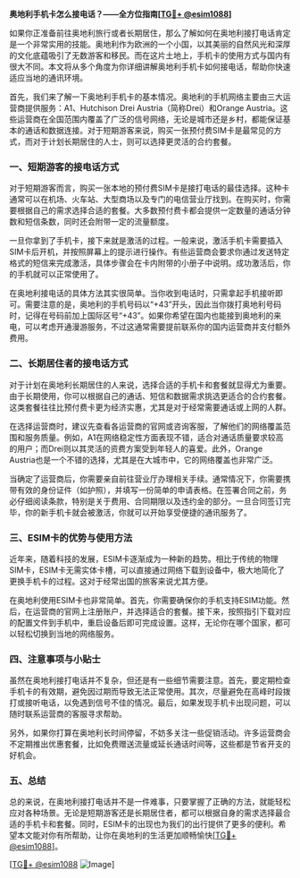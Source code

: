 **奥地利手机卡怎么接电话？——全方位指南[[TG💪+ @esim1088](https://t.me/s/esim1088)]**

如果你正准备前往奥地利旅行或者长期居住，那么了解如何在奥地利接打电话肯定是一个非常实用的技能。奥地利作为欧洲的一个小国，以其美丽的自然风光和深厚的文化底蕴吸引了无数游客和移民。而在这片土地上，手机卡的使用方式与国内有很大不同。本文将从多个角度为你详细讲解奥地利手机卡如何接电话，帮助你快速适应当地的通讯环境。

首先，我们来了解一下奥地利手机卡的基本情况。奥地利的手机网络主要由三大运营商提供服务：A1、Hutchison Drei Austria（简称Drei）和Orange Austria。这些运营商在全国范围内覆盖了广泛的信号网络，无论是城市还是乡村，都能保证基本的通话和数据连接。对于短期游客来说，购买一张预付费SIM卡是最常见的方式，而对于计划长期居住的人士，则可以选择更灵活的合约套餐。

### **一、短期游客的接电话方式**

对于短期游客而言，购买一张本地的预付费SIM卡是接打电话的最佳选择。这种卡通常可以在机场、火车站、大型商场以及专门的电信营业厅找到。在购买时，你需要根据自己的需求选择合适的套餐。大多数预付费卡都会提供一定数量的通话分钟数和短信条数，同时还会附带一定的流量额度。

一旦你拿到了手机卡，接下来就是激活的过程。一般来说，激活手机卡需要插入SIM卡后开机，并按照屏幕上的提示进行操作。有些运营商会要求你通过发送特定格式的短信来完成激活，具体步骤会在卡内附带的小册子中说明。成功激活后，你的手机就可以正常使用了。

在奥地利接电话的具体方法其实很简单。当你收到电话时，只需拿起手机接听即可。需要注意的是，奥地利的手机号码以“+43”开头，因此当你拨打奥地利号码时，记得在号码前加上国际区号“+43”。如果你希望在国内也能接到奥地利的来电，可以考虑开通漫游服务，不过这通常需要提前联系你的国内运营商并支付额外费用。

### **二、长期居住者的接电话方式**

对于计划在奥地利长期居住的人来说，选择合适的手机卡和套餐就显得尤为重要。由于长期使用，你可以根据自己的通话、短信和数据需求挑选更适合的合约套餐。这类套餐往往比预付费卡更为经济实惠，尤其是对于经常需要通话或上网的人群。

在选择运营商时，建议先查看各运营商的官网或咨询客服，了解他们的网络覆盖范围和服务质量。例如，A1在网络稳定性方面表现不错，适合对通话质量要求较高的用户；而Drei则以其灵活的资费方案受到年轻人的喜爱。此外，Orange Austria也是一个不错的选择，尤其是在大城市中，它的网络覆盖也非常广泛。

当确定了运营商后，你需要亲自前往营业厅办理相关手续。通常情况下，你需要携带有效的身份证件（如护照），并填写一份简单的申请表格。在签署合同之前，务必仔细阅读条款，特别是关于费用、合同期限以及违约金的部分。一旦合同签订完毕，你的新手机卡就会被激活，你就可以开始享受便捷的通讯服务了。

### **三、ESIM卡的优势与使用方法**

近年来，随着科技的发展，ESIM卡逐渐成为一种新的趋势。相比于传统的物理SIM卡，ESIM卡无需实体卡槽，可以直接通过网络下载到设备中，极大地简化了更换手机卡的过程。这对于经常出国的旅客来说尤其方便。

在奥地利使用ESIM卡也非常简单。首先，你需要确保你的手机支持ESIM功能。然后，在运营商的官网上注册账户，并选择适合的套餐。接下来，按照指引下载对应的配置文件到手机中，重启设备后即可完成设置。这样，无论你在哪个国家，都可以轻松切换到当地的网络服务。

### **四、注意事项与小贴士**

虽然在奥地利接打电话并不复杂，但还是有一些细节需要注意。首先，要定期检查手机卡的有效期，避免因过期而导致无法正常使用。其次，尽量避免在高峰时段拨打或接听电话，以免遇到信号不佳的情况。最后，如果发现手机卡出现问题，可以随时联系运营商的客服寻求帮助。

另外，如果你打算在奥地利长时间停留，不妨多关注一些促销活动。许多运营商会不定期推出优惠套餐，比如免费赠送流量或延长通话时间等，这些都是节省开支的好机会。

### **五、总结**

总的来说，在奥地利接打电话并不是一件难事，只要掌握了正确的方法，就能轻松应对各种场景。无论是短期游客还是长期居住者，都可以根据自身的需求选择最合适的手机卡和套餐。同时，ESIM卡的出现也为我们的出行提供了更多的便利。希望本文能对你有所帮助，让你在奥地利的生活更加顺畅愉快[[TG💪+ @esim1088](https://t.me/s/esim1088)]。

[[TG💪+ @esim1088](https://t.me/s/esim1088) ![Image](https://i.postimg.cc/4NQfJmqS/Snipaste-2025-05-13-00-14-12.png)]